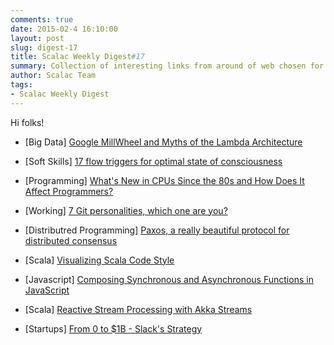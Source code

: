 ```yaml
---
comments: true
date: 2015-02-4 16:10:00
layout: post
slug: digest-17
title: Scalac Weekly Digest#17
summary: Collection of interesting links from around of web chosen for you by Scalac team
author: Scalac Team
tags:
- Scalac Weekly Digest
---
```


Hi folks! 

* \[Big Data\] [Google MillWheel and Myths of the Lambda Architecture](http://www.infoq.com/presentations/millwheel)

* \[Soft Skills\] [17 flow triggers for optimal state of consciousness](http://www.slideshare.net/StevenKotler/17-flow-triggers)
* \[Programming\] [What's New in CPUs Since the 80s and How Does It Affect Programmers?](http://danluu.com/new-cpu-features/)
* \[Working\] [7 Git personalities, which one are you?](https://about.gitlab.com/2015/01/27/7-git-personalities/)
* \[Distributred Programming\] [Paxos, a really beautiful protocol for distributed consensus](http://www.goodmath.org/blog/2015/01/30/paxos-a-really-beautiful-protocol-for-distributed-consensus/)
* \[Scala\] [Visualizing Scala Code Style](http://blog.codacy.com/2015/01/27/survey-of-scala-code-style/)
* \[Javascript\] [Composing Synchronous and Asynchronous Functions in JavaScript](http://blog.carbonfive.com/2015/01/29/composing-synchronous-and-asynchronous-functions-in-javascript/)
* \[Scala\] [Reactive Stream Processing with Akka Streams](http://blog.jetbrains.com/idea/2015/01/webinar-recording-reactive-stream-processing-with-akka-streams/)
* \[Startups\] [From 0 to $1B - Slack's Strategy](http://firstround.com/article/From-0-to-1B-Slacks-Founder-Shares-Their-Epic-Launch-Strategy)


